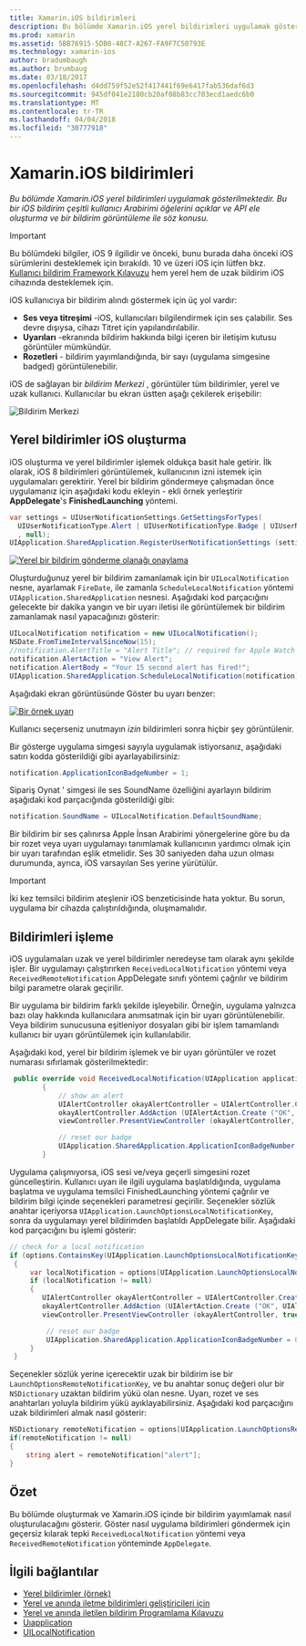 ```yaml
---
title: Xamarin.iOS bildirimleri
description: Bu bölümde Xamarin.iOS yerel bildirimleri uygulamak gösterilmektedir. Bu bir iOS bildirim çeşitli kullanıcı Arabirimi öğelerini açıklar ve API ele oluşturma ve bir bildirim görüntüleme ile söz konusu.
ms.prod: xamarin
ms.assetid: 5BB76915-5DB0-48C7-A267-FA9F7C50793E
ms.technology: xamarin-ios
author: bradumbaugh
ms.author: brumbaug
ms.date: 03/18/2017
ms.openlocfilehash: d4dd759f52e52f417441f69e6417fab536daf6d3
ms.sourcegitcommit: 945df041e2180cb20af08b83cc703ecd1aedc6b0
ms.translationtype: MT
ms.contentlocale: tr-TR
ms.lasthandoff: 04/04/2018
ms.locfileid: "30777918"
---
```

# <a name="notifications-in-xamarinios"></a>Xamarin.iOS bildirimleri

_Bu bölümde Xamarin.iOS yerel bildirimleri uygulamak gösterilmektedir. Bu bir iOS bildirim çeşitli kullanıcı Arabirimi öğelerini açıklar ve API ele oluşturma ve bir bildirim görüntüleme ile söz konusu._

> [!IMPORTANT]
> Bu bölümdeki bilgiler, iOS 9 ilgilidir ve önceki, bunu burada daha önceki iOS sürümlerini desteklemek için bırakıldı. 10 ve üzeri iOS için lütfen bkz. [Kullanıcı bildirim Framework Kılavuzu](~/ios/platform/user-notifications/index.md) hem yerel hem de uzak bildirim iOS cihazında desteklemek için.

iOS kullanıcıya bir bildirim alındı göstermek için üç yol vardır:

-  **Ses veya titreşimi** -iOS, kullanıcıları bilgilendirmek için ses çalabilir. Ses devre dışıysa, cihazı Titret için yapılandırılabilir.
-  **Uyarıları** -ekranında bildirim hakkında bilgi içeren bir iletişim kutusu görüntüler mümkündür.
-  **Rozetleri** - bildirim yayımlandığında, bir sayı (uygulama simgesine badged) görüntülenebilir.


iOS de sağlayan bir *bildirim Merkezi* , görüntüler tüm bildirimler, yerel ve uzak kullanıcı. Kullanıcılar bu ekran üstten aşağı çekilerek erişebilir:

 ![](local-notifications-in-ios-images/image13.png "Bildirim Merkezi")

## <a name="creating-local-notifications-in-ios"></a>Yerel bildirimler iOS oluşturma

iOS oluşturma ve yerel bildirimler işlemek oldukça basit hale getirir.
İlk olarak, iOS 8 bildirimleri görüntülemek, kullanıcının izni istemek için uygulamaları gerektirir. Yerel bir bildirim göndermeye çalışmadan önce uygulamanız için aşağıdaki kodu ekleyin - ekli örnek yerleştirir **AppDelegate**'s **FinishedLaunching** yöntemi.

```csharp
var settings = UIUserNotificationSettings.GetSettingsForTypes(
  UIUserNotificationType.Alert | UIUserNotificationType.Badge | UIUserNotificationType.Sound
  , null);
UIApplication.SharedApplication.RegisterUserNotificationSettings (settings);
```

  [![](local-notifications-in-ios-images/image0-sml.png "Yerel bir bildirim gönderme olanağı onaylama")](local-notifications-in-ios-images/image0.png#lightbox)

Oluşturduğunuz yerel bir bildirim zamanlamak için bir `UILocalNotification` nesne, ayarlamak `FireDate`, ile zamanla `ScheduleLocalNotification` yöntemi `UIApplication.SharedApplication` nesnesi. Aşağıdaki kod parçacığını gelecekte bir dakika yangın ve bir uyarı iletisi ile görüntülemek bir bildirim zamanlamak nasıl yapacağınızı gösterir:

```csharp
UILocalNotification notification = new UILocalNotification();
NSDate.FromTimeIntervalSinceNow(15);
//notification.AlertTitle = "Alert Title"; // required for Apple Watch notifications
notification.AlertAction = "View Alert";
notification.AlertBody = "Your 15 second alert has fired!";
UIApplication.SharedApplication.ScheduleLocalNotification(notification);
```

Aşağıdaki ekran görüntüsünde Göster bu uyarı benzer:

  [![](local-notifications-in-ios-images/image2-sml.png "Bir örnek uyarı")](local-notifications-in-ios-images/image2.png#lightbox)

Kullanıcı seçerseniz unutmayın *izin* bildirimleri sonra hiçbir şey görüntülenir.

Bir gösterge uygulama simgesi sayıyla uygulamak istiyorsanız, aşağıdaki satırı kodda gösterildiği gibi ayarlayabilirsiniz:

```csharp
notification.ApplicationIconBadgeNumber = 1;
```

Sipariş Oynat ' simgesi ile ses SoundName özelliğini ayarlayın bildirim aşağıdaki kod parçacığında gösterildiği gibi:

```csharp
notification.SoundName = UILocalNotification.DefaultSoundName;
```

Bir bildirim bir ses çalınırsa Apple İnsan Arabirimi yönergelerine göre bu da bir rozet veya uyarı uygulamayı tanımlamak kullanıcının yardımcı olmak için bir uyarı tarafından eşlik etmelidir. Ses 30 saniyeden daha uzun olması durumunda, ayrıca, iOS varsayılan Ses yerine yürütülür.

> [!IMPORTANT]
> İki kez temsilci bildirim ateşlenir iOS benzeticisinde hata yoktur. Bu sorun, uygulama bir cihazda çalıştırıldığında, oluşmamalıdır.

## <a name="handling-notifications"></a>Bildirimleri işleme

iOS uygulamaları uzak ve yerel bildirimler neredeyse tam olarak aynı şekilde işler. Bir uygulamayı çalıştırırken `ReceivedLocalNotification` yöntemi veya `ReceivedRemoteNotification` AppDelegate sınıfı yöntemi çağrılır ve bildirim bilgi parametre olarak geçirilir.

Bir uygulama bir bildirim farklı şekilde işleyebilir. Örneğin, uygulama yalnızca bazı olay hakkında kullanıcılara anımsatmak için bir uyarı görüntülenebilir. Veya bildirim sunucusuna eşitleniyor dosyaları gibi bir işlem tamamlandı kullanıcı bir uyarı görüntülemek için kullanılabilir.

Aşağıdaki kod, yerel bir bildirim işlemek ve bir uyarı görüntüler ve rozet numarası sıfırlamak gösterilmektedir:

```csharp
 public override void ReceivedLocalNotification(UIApplication application, UILocalNotification notification)
        {
            // show an alert
            UIAlertController okayAlertController = UIAlertController.Create (notification.AlertAction, notification.AlertBody, UIAlertControllerStyle.Alert);
            okayAlertController.AddAction (UIAlertAction.Create ("OK", UIAlertActionStyle.Default, null));
            viewController.PresentViewController (okayAlertController, true, null);

            // reset our badge
            UIApplication.SharedApplication.ApplicationIconBadgeNumber = 0;
        }
```

Uygulama çalışmıyorsa, iOS sesi ve/veya geçerli simgesini rozet güncelleştirin. Kullanıcı uyarı ile ilgili uygulama başlatıldığında, uygulama başlatma ve uygulama temsilci FinishedLaunching yöntemi çağrılır ve bildirim bilgi içinde seçenekleri parametresi geçirilir. Seçenekler sözlük anahtar içeriyorsa `UIApplication.LaunchOptionsLocalNotificationKey`, sonra da uygulamayı yerel bildirimden başlatıldı AppDelegate bilir. Aşağıdaki kod parçacığını bu işlemi gösterir:

```csharp
// check for a local notification
if (options.ContainsKey(UIApplication.LaunchOptionsLocalNotificationKey))
 {
     var localNotification = options[UIApplication.LaunchOptionsLocalNotificationKey] as UILocalNotification;
     if (localNotification != null)
     {
        UIAlertController okayAlertController = UIAlertController.Create (localNotification.AlertAction, localNotification.AlertBody, UIAlertControllerStyle.Alert);
        okayAlertController.AddAction (UIAlertAction.Create ("OK", UIAlertActionStyle.Default, null));
        viewController.PresentViewController (okayAlertController, true, null);

         // reset our badge
         UIApplication.SharedApplication.ApplicationIconBadgeNumber = 0;
     }
 }
```

Seçenekler sözlük yerine içerecektir uzak bir bildirim ise bir `LaunchOptionsRemoteNotificationKey`, ve bu anahtar sonuç değeri olur bir `NSDictionary` uzaktan bildirim yükü olan nesne. Uyarı, rozet ve ses anahtarları yoluyla bildirim yükü ayıklayabilirsiniz. Aşağıdaki kod parçacığını uzak bildirimleri almak nasıl gösterir:

```csharp
NSDictionary remoteNotification = options[UIApplication.LaunchOptionsRemoteNotificationKey];
if(remoteNotification != null)
{
    string alert = remoteNotification["alert"];
}
```

## <a name="summary"></a>Özet

Bu bölümde oluşturmak ve Xamarin.iOS içinde bir bildirim yayımlamak nasıl oluşturulacağını gösterir. Göster nasıl uygulama bildirimleri göndermek için geçersiz kılarak tepki `ReceivedLocalNotification` yöntemi veya `ReceivedRemoteNotification` yönteminde `AppDelegate`.


## <a name="related-links"></a>İlgili bağlantılar

- [Yerel bildirimler (örnek)](https://developer.xamarin.com/samples/monotouch/LocalNotifications)
- [Yerel ve anında iletme bildirimleri geliştiricileri için](https://developer.apple.com/notifications/)
- [Yerel ve anında iletilen bildirim Programlama Kılavuzu](https://developer.apple.com/library/prerelease/content/documentation/NetworkingInternet/Conceptual/RemoteNotificationsPG/)
- [Uıapplication](http://iosapi.xamarin.com/?link=T%3aMonoTouch.UIKit.UIApplication)
- [UILocalNotification](http://iosapi.xamarin.com/?link=T%3aMonoTouch.UIKit.UILocalNotification)
